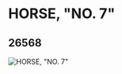 # HORSE, "NO. 7"
## 26568
![HORSE, "NO. 7"](https://lc-www-live-s.legocdn.com/media/bricks/5/2/6151588.jpg)